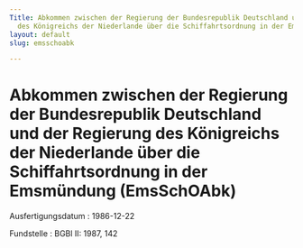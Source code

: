 ```yaml
---
Title: Abkommen zwischen der Regierung der Bundesrepublik Deutschland und der Regierung
  des Königreichs der Niederlande über die Schiffahrtsordnung in der Emsmündung
layout: default
slug: emsschoabk

---
```


# Abkommen zwischen der Regierung der Bundesrepublik Deutschland und der Regierung des Königreichs der Niederlande über die Schiffahrtsordnung in der Emsmündung (EmsSchOAbk)

Ausfertigungsdatum
:   1986-12-22

Fundstelle
:   BGBl II: 1987, 142

